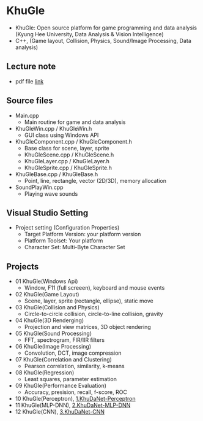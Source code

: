 # KhuGle
* KhuGle: Open source platform for game programming and data analysis (Kyung Hee University, Data Analysis & Vision Intelligence)
* C++, (Game layout, Collision, Physics, Sound/Image Processing, Data analysis)

## Lecture note
*  pdf file [link](Via%20Game%20Programming(20210704).pdf)

## Source files
* Main.cpp
  + Main routine for game and data analysis
* KhuGleWin.cpp / KhuGleWin.h
  + GUI class using Windows API
* KhuGleComponent.cpp / KhuGleComponent.h
  + Base class for scene, layer, sprite
  + KhuGleScene.cpp / KhuGleScene.h
  + KhuGleLayer.cpp / KhuGleLayer.h
  + KhuGleSprite.cpp / KhuGleSprite.h
* KhuGleBase.cpp / KhuGleBase.h
  + Point, line, rectangle, vector (2D/3D), memory allocation
* SoundPlayWin.cpp
  + Playing wave sounds
 
## Visual Studio Setting
* Project setting (Configuration Properties)
  + Target Platform Version: your platform version
  + Platform Toolset: Your platform
  + Character Set: Multi-Byte Character Set


## Projects
* 01 KhuGle(Windows Api)
  + Window, F11 (full screeen), keyboard and mouse events
* 02 KhuGle(Game Layout)
  + Scene, layer, sprite (rectangle, ellipse), static move
* 03 KhuGle(Collision and Physics)
  + Circle-to-circle collision, circle-to-line collision, gravity
* 04 KhuGle(3D Renderging)
  + Projection and view matrices, 3D object rendering
* 05 KhuGle(Sound Processing)
  + FFT, spectrogram, FIR/IIR filters
* 06 KhuGle(Image Processing)
  + Convolution, DCT, image compression
* 07 KhuGle(Correlation and Clustering)
  + Pearson correlation, similarity, k-means
* 08 KhuGle(Regression)
  + Least squares, parameter estimation
* 09 KhuGle(Performance Evaluation)
  + Accuracy, presision, recall, f-score, ROC
* 10 KhuGle(Perceptron), [1.KhuDaNet-Perceptron](https://github.com/NizeLee/KhuDaNet/tree/main/1.KhuDaNet-Perceptron)
* 11 KhuGle(MLP-DNN), [2.KhuDaNet-MLP-DNN](https://github.com/NizeLee/KhuDaNet/tree/main/2.KhuDaNet-MLP-DNN)
* 12 KhuGle(CNN), [3.KhuDaNet-CNN](https://github.com/NizeLee/KhuDaNet/tree/main/3.KhuDaNet-CNN)
